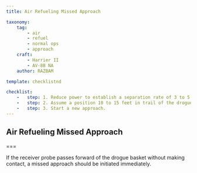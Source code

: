 ```yaml
---
title: Air Refueling Missed Approach 

taxonomy:
    tag:
        - air
        - refuel
        - normal ops
        - approach
    craft:
        - Harrier II
        - AV-8B NA
    author: RAZBAM

template: checklistnd

checklist:
    -   step: 1. Reduce power to establish a separation rate of 3 to 5 knots. 
    -   step: 2. Assume a position 10 to 15 feet in trail of the drogue 
    -   step: 3. Start a new approach. 
---
```


## Air Refueling Missed Approach

===

If the receiver probe passes forward of the drogue basket without making contact, a missed approach should be initiated immediately. 

